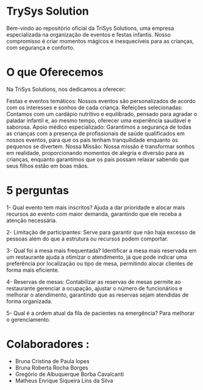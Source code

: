 
# TrySys Solution
Bem-vindo ao repositório oficial da TriSys Solutions, uma empresa especializada na organização de eventos e festas infantis. Nosso compromisso é criar momentos mágicos e inesquecíveis para as crianças, com segurança e conforto.

# O que Oferecemos
Na TriSys Solutions, nos dedicamos a oferecer:

Festas e eventos temáticos: Nossos eventos são personalizados de acordo com os interesses e sonhos de cada criança.
Refeições selecionadas: Contamos com um cardápio nutritivo e equilibrado, pensado para agradar o paladar infantil e, ao mesmo tempo, oferecer uma experiência saudável e saborosa.
Apoio médico especializado: Garantimos a segurança de todas as crianças com a presença de profissionais de saúde qualificados em nossos eventos, para que os pais tenham tranquilidade enquanto os pequenos se divertem.
Nossa Missão:
Nossa missão é transformar sonhos em realidade, proporcionando momentos de alegria e diversão para as crianças, enquanto garantimos que os pais possam relaxar sabendo que seus filhos estão em boas mãos.

# 5 perguntas
1- Qual evento tem mais inscritos? Ajuda a dar prioridade e alocar mais recursos ao evento com maior demanda, garantindo que ele receba a atenção necessária.

2- Limitação de participantes: Serve para garantir que não haja excesso de pessoas além do que a estrutura ou recursos podem comportar.

3- Qual foi a mesa mais frequentada? Identificar a mesa mais reservada em um restaurante ajuda a otimizar o atendimento, já que pode indicar uma preferência por localização ou tipo de mesa, permitindo alocar clientes de forma mais eficiente.

4- Reservas de mesas: Contabilizar as reservas de mesas permite ao restaurante gerenciar a ocupação, ajustar o número de funcionários e melhorar o atendimento, garantindo que as reservas sejam atendidas de forma organizada.

5- Qual é a ordem atual da fila de pacientes na emergência? Para melhorar o gerenciamento.
# Colaboradores :
* Bruna Cristina de Paula lopes
* Bruna Roberta Rocha Borges
* Gregório de Albuquerque Borba Cavalcanti
* Matheus Enrique Siqueira Lins da Silva
